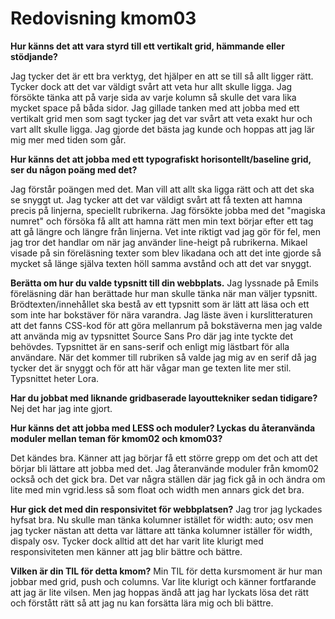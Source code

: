 ---
---
Redovisning kmom03
=========================
**Hur känns det att vara styrd till ett vertikalt grid, hämmande eller stödjande?**

Jag tycker det är ett bra verktyg, det hjälper en att se till så allt ligger rätt. Tycker dock att det var väldigt svårt att veta hur allt skulle ligga. Jag försökte tänka att på varje sida av varje kolumn så skulle det vara lika mycket space på båda sidor. Jag gillade tanken med att jobba med ett vertikalt grid men som sagt tycker jag det var svårt att veta exakt hur och vart allt skulle ligga. Jag gjorde det bästa jag kunde och hoppas att jag lär mig mer med tiden som går.

**Hur känns det att jobba med ett typografiskt horisontellt/baseline grid, ser du någon poäng med det?**

Jag förstår poängen med det. Man vill att allt ska ligga rätt och att det ska se snyggt ut. Jag tycker att det var väldigt svårt att få texten att hamna precis på linjerna, speciellt rubrikerna. Jag försökte jobba med det "magiska numret" och försöka få allt att hamna rätt men min text börjar efter ett tag att gå längre och längre från linjerna. Vet inte riktigt vad jag gör för fel, men jag tror det handlar om när jag använder line-heigt på rubrikerna. Mikael visade på sin föreläsning texter som blev likadana och att det inte gjorde så mycket så länge själva texten höll samma avstånd och att det var snyggt.

**Berätta om hur du valde typsnitt till din webbplats.**
Jag lyssnade på Emils föreläsning där han berättade hur man skulle tänka när man väljer typsnitt. Brödtexten/innehållet ska bestå av ett typsnitt som är lätt att läsa och ett som inte har bokstäver för nära varandra. Jag läste även i kurslitteraturen att det fanns CSS-kod för att göra mellanrum på bokstäverna men jag valde att använda mig av typsnittet Source Sans Pro där jag inte tyckte det behövdes. Typsnittet är en sans-serif och enligt mig lästbart för alla användare. När det kommer till rubriken så valde jag mig av en serif då jag tycker det är snyggt och för att här vågar man ge texten lite mer stil. Typsnittet heter Lora.

**Har du jobbat med liknande gridbaserade layouttekniker sedan tidigare?**
Nej det har jag inte gjort.

**Hur känns det att jobba med LESS och moduler? Lyckas du återanvända moduler mellan teman för kmom02 och kmom03?**

Det kändes bra. Känner att jag börjar få ett större grepp om det och att det börjar bli lättare att jobba med det. Jag återanvände moduler från kmom02 också och det gick bra. Det var några ställen där jag fick gå in och ändra om lite med min vgrid.less så som float och width men annars gick det bra.

**Hur gick det med din responsivitet för webbplatsen?**
Jag tror jag lyckades hyfsat bra. Nu skulle man tänka kolumner istället för width: auto; osv men jag tycker nästan att detta var lättare att tänka kolumner iställer för width, dispaly osv. Tycker dock alltid att det har varit lite klurigt med responsiviteten men känner att jag blir bättre och bättre.

**Vilken är din TIL för detta kmom?**
Min TIL för detta kursmoment är hur man jobbar med grid, push och columns. Var lite klurigt och känner fortfarande att jag är lite vilsen. Men jag hoppas ändå att jag har lyckats lösa det rätt och förstått rätt så att jag nu kan forsätta lära mig och bli bättre.
